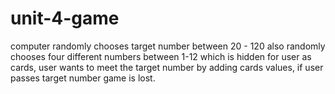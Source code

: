 # unit-4-game

 computer randomly chooses target number between 20 - 120 also randomly chooses four different numbers between 1-12 which is hidden for user as cards, user wants to meet the target number by adding cards values, if user passes target number game is lost. 